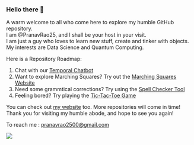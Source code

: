 ### Hello there 👋

<!--
**PranavRao25/PranavRao25** is a ✨ _special_ ✨ repository because its `README.md` (this file) appears on your GitHub profile.

Here are some ideas to get you started:

- 🔭 I’m currently working on ...
- 🌱 I’m currently learning ...
- 👯 I’m looking to collaborate on ...
- 🤔 I’m looking for help with ...
- 💬 Ask me about ...
- 📫 How to reach me: ...
- 😄 Pronouns: ...
- ⚡ Fun fact: ...
-->

A warm welcome to all who come here to explore my humble GitHub repository.<br>
I am @PranavRao25, and I shall be your host in your visit.<br>
I am just a guy who loves to learn new stuff, create and tinker with objects.<br>
My interests are Data Science and Quantum Computing.<br>

Here is a Repository Roadmap:
<ol>
  <li>Chat with our <a href="https://temporal-chatbot.streamlit.app/">Temporal Chatbot</a></li>
  <li>Want to explore Marching Squares? Try out the <a href="https://pranavrao25.github.io/Marching-Cubes/">Marching Squares Website</a></li>
  <li>Need some grammtical corrections? Try using the <a href="https://spell-checker.streamlit.app/">Spell Checker Tool</a></li>
  <li>Feeling bored? Try playing the <a href="https://github.com/PranavRao25/Tic-Tac-Toe">Tic-Tac-Toe Game</a></li>
</ol>

You can check out <a href="https://pranavrao25.github.io/">my website</a> too.
More repositories will come in time!<br>
Thank you for visiting my humble abode, and hope to see you again!

To reach me : pranavrao2500@gmail.com

![](https://komarev.com/ghpvc/?username=PranavRao25)
